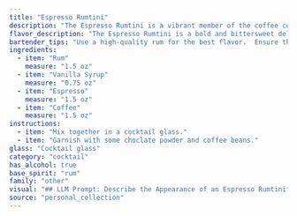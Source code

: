 ```yaml
---
title: "Espresso Rumtini"
description: "The Espresso Rumtini is a vibrant member of the coffee cocktail family, drawing inspiration from the classic Martini. This invigorating blend, likely born from a desire to elevate the after-dinner coffee experience, fuses the richness of rum with the bold intensity of espresso and the sweetness of vanilla. "
flavor_description: "The Espresso Rumtini is a bold and bittersweet delight. The rum's sweetness is balanced by the espresso's roasty bitterness, while the vanilla syrup adds a touch of creamy sweetness. The coffee aroma adds depth and complexity, creating a rich, invigorating experience that lingers long after the last sip. "
bartender_tips: "Use a high-quality rum for the best flavor.  Ensure the espresso is fresh and strong, and don't be afraid to add a touch more vanilla syrup if you prefer a sweeter drink.  Shake vigorously with ice to chill and dilute the drink.  Garnish with a coffee bean or a sprinkle of cocoa powder for an extra touch of flavor and elegance. "
ingredients:
  - item: "Rum"
    measure: "1.5 oz"
  - item: "Vanilla Syrup"
    measure: "0.75 oz"
  - item: "Espresso"
    measure: "1.5 oz"
  - item: "Coffee"
    measure: "1.5 oz"
instructions:
  - item: "Mix together in a cocktail glass."
  - item: "Garnish with some choclate powder and coffee beans."
glass: "Cocktail glass"
category: "cocktail"
has_alcohol: true
base_spirit: "rum"
family: "other"
visual: "## LLM Prompt: Describe the Appearance of an Espresso Rumtini**Imagine a cocktail called Espresso Rumtini. It's made with Rum, Vanilla Syrup, Espresso, and Coffee. Describe its appearance in detail, focusing on the colors, textures, and presentation.****Here are some guiding questions to help you:*** **Color:** Is it a single color or layered? What shades and hues are present? Does it appear dark and rich, or lighter and more vibrant?* **Texture:** Is it clear, cloudy, or frothy? Does it have a smooth surface, or a creamy foam? * **Presentation:** Is it served in a martini glass, a rocks glass, or something else? Is there any garnish? What kind of garnish would complement the flavors?* **Overall Impression:** What kind of atmosphere does the appearance of this cocktail evoke? Does it seem sophisticated and elegant, or bold and intense?**Please be as descriptive as possible, using imagery and sensory details to paint a picture of this cocktail in the reader's mind.** "
source: "personal_collection"
---
```


